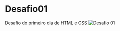 # Desafio01
Desafio do primeiro dia de HTML e CSS
![Desafio 01](https://codepen.io/Maria-Hyung/pen/xxeeNqK)
